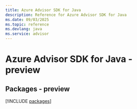 ```yaml
---
title: Azure Advisor SDK for Java
description: Reference for Azure Advisor SDK for Java
ms.date: 09/03/2025
ms.topic: reference
ms.devlang: java
ms.service: advisor
---
```

# Azure Advisor SDK for Java - preview
## Packages - preview
[!INCLUDE [packages](advisor-index.md)]